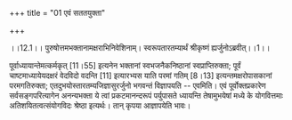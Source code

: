 +++
title = "01 एवं सततयुक्ता"

+++
  
  
।।12.1।। पुरुषोत्तमभक्तानामक्षराभिनिवेशिनाम्। स्वरूपतारतम्यार्थं
श्रीकृष्णं ह्यर्जुनोऽब्रवीत्।।1।।  
  
पूर्वाध्यायान्तेमत्कर्मकृत् \[11।55\] इत्यनेन भक्तानां स्वभजनैकनिष्ठानां
स्वप्राप्तिरुक्ता; पूर्वं चाष्टमाध्यायेयदक्षरं वेदविदो वदन्ति \[11\]
इत्यारभ्यस याति परमां गतिम् \[8।13\] इत्यन्तमक्षरोपासकानां परमगतिरुक्ता;
एतदुभयोस्तारतम्यजिज्ञासुरर्जुनो भगवन्तं विज्ञापयति -- एवमिति। एवं
पूर्वोक्तप्रकारेण सर्वसङ्गपरित्यागेन अनन्यभक्ता ये त्वां प्रकटमानन्दरूपं
पर्युपासते ध्यायन्ति तेषामुभयेषां मध्ये के योगवित्तमाः
अतिशयितत्वत्संयोगविदः श्रेष्ठा इत्यर्थः। तान् कृपया आज्ञापयेति भावः।  
  
